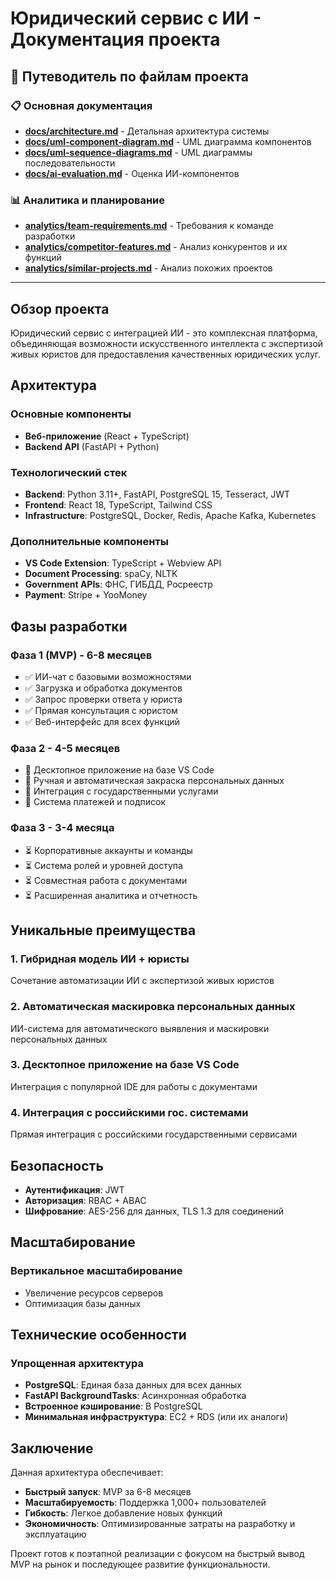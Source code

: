 # Юридический сервис с ИИ - Документация проекта

## 📁 Путеводитель по файлам проекта

### 📋 Основная документация
- **[docs/architecture.md](./docs/architecture.md)** - Детальная архитектура системы
- **[docs/uml-component-diagram.md](./docs/uml-component-diagram.md)** - UML диаграмма компонентов
- **[docs/uml-sequence-diagrams.md](./docs/uml-sequence-diagrams.md)** - UML диаграммы последовательности
- **[docs/ai-evaluation.md](./docs/ai-evaluation.md)** - Оценка ИИ-компонентов

### 📊 Аналитика и планирование
- **[analytics/team-requirements.md](./analytics/team-requirements.md)** - Требования к команде разработки
- **[analytics/competitor-features.md](./analytics/competitor-features.md)** - Анализ конкурентов и их функций
- **[analytics/similar-projects.md](./analytics/similar-projects.md)** - Анализ похожих проектов

---

## Обзор проекта

Юридический сервис с интеграцией ИИ - это комплексная платформа, объединяющая возможности искусственного интеллекта с экспертизой живых юристов для предоставления качественных юридических услуг.

## Архитектура

### Основные компоненты
- **Веб-приложение** (React + TypeScript) 
- **Backend API** (FastAPI + Python)

### Технологический стек
- **Backend**: Python 3.11+, FastAPI, PostgreSQL 15, Tesseract, JWT 
- **Frontend**: React 18, TypeScript, Tailwind CSS
- **Infrastructure**: PostgreSQL, Docker, Redis, Apache Kafka, Kubernetes 

### Дополнительные компоненты
- **VS Code Extension**: TypeScript + Webview API
- **Document Processing**: spaCy, NLTK
- **Government APIs**: ФНС, ГИБДД, Росреестр
- **Payment**: Stripe + YooMoney

## Фазы разработки

### Фаза 1 (MVP) - 6-8 месяцев
- ✅ ИИ-чат с базовыми возможностями
- ✅ Загрузка и обработка документов
- ✅ Запрос проверки ответа у юриста
- ✅ Прямая консультация с юристом
- ✅ Веб-интерфейс для всех функций

### Фаза 2 - 4-5 месяцев
- 🔄 Десктопное приложение на базе VS Code
- 🔄 Ручная и автоматическая закраска персональных данных
- 🔄 Интеграция с государственными услугами
- 🔄 Система платежей и подписок

### Фаза 3 - 3-4 месяца
- ⏳ Корпоративные аккаунты и команды
- ⏳ Система ролей и уровней доступа
- ⏳ Совместная работа с документами
- ⏳ Расширенная аналитика и отчетность


## Уникальные преимущества

### 1. Гибридная модель ИИ + юристы
Сочетание автоматизации ИИ с экспертизой живых юристов

### 2. Автоматическая маскировка персональных данных
ИИ-система для автоматического выявления и маскировки персональных данных

### 3. Десктопное приложение на базе VS Code
Интеграция с популярной IDE для работы с документами

### 4. Интеграция с российскими гос. системами
Прямая интеграция с российскими государственными сервисами

## Безопасность

- **Аутентификация**: JWT 
- **Авторизация**: RBAC + ABAC
- **Шифрование**: AES-256 для данных, TLS 1.3 для соединений

## Масштабирование

### Вертикальное масштабирование
- Увеличение ресурсов серверов
- Оптимизация базы данных

## Технические особенности

### Упрощенная архитектура
- **PostgreSQL**: Единая база данных для всех данных
- **FastAPI BackgroundTasks**: Асинхронная обработка
- **Встроенное кэширование**: В PostgreSQL
- **Минимальная инфраструктура**: EC2 + RDS (или их аналоги)

## Заключение

Данная архитектура обеспечивает:
- **Быстрый запуск**: MVP за 6-8 месяцев
- **Масштабируемость**: Поддержка 1,000+ пользователей
- **Гибкость**: Легкое добавление новых функций
- **Экономичность**: Оптимизированные затраты на разработку и эксплуатацию

Проект готов к поэтапной реализации с фокусом на быстрый вывод MVP на рынок и последующее развитие функциональности.
